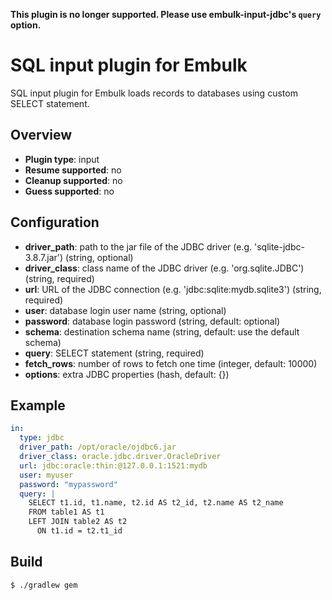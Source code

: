 **This plugin is no longer supported. Please use embulk-input-jdbc's `query` option.**


# SQL input plugin for Embulk

SQL input plugin for Embulk loads records to databases using custom SELECT statement.

## Overview

* **Plugin type**: input
* **Resume supported**: no
* **Cleanup supported**: no
* **Guess supported**: no

## Configuration

- **driver_path**: path to the jar file of the JDBC driver (e.g. 'sqlite-jdbc-3.8.7.jar') (string, optional)
- **driver_class**: class name of the JDBC driver (e.g. 'org.sqlite.JDBC') (string, required)
- **url**: URL of the JDBC connection (e.g. 'jdbc:sqlite:mydb.sqlite3') (string, required)
- **user**: database login user name (string, optional)
- **password**: database login password (string, default: optional)
- **schema**: destination schema name (string, default: use the default schema)
- **query**: SELECT statement (string, required)
- **fetch_rows**: number of rows to fetch one time (integer, default: 10000)
- **options**: extra JDBC properties (hash, default: {})

## Example

```yaml
in:
  type: jdbc
  driver_path: /opt/oracle/ojdbc6.jar
  driver_class: oracle.jdbc.driver.OracleDriver
  url: jdbc:oracle:thin:@127.0.0.1:1521:mydb
  user: myuser
  password: "mypassword"
  query: |
    SELECT t1.id, t1.name, t2.id AS t2_id, t2.name AS t2_name
    FROM table1 AS t1
    LEFT JOIN table2 AS t2
      ON t1.id = t2.t1_id
```


## Build

```
$ ./gradlew gem
```
